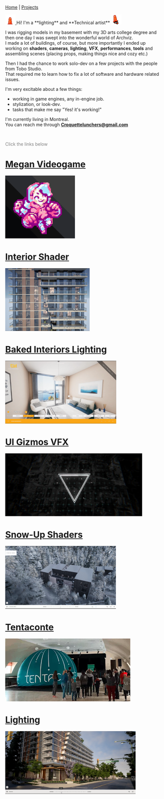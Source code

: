[Home](index.md) | [Projects](Projects.md) 


<!-- 
<nav>
  <a href="/">Home</a>
  <a href="/About">About</a>
  <a href="/Projects">Projects</a>
</nav>
-->

<a href="Projects">
    <img src="Projects/Megan/TraffiConeHidden.png" alt="" style="height: 32px; width: auto">
  </a> Hi! I'm a **lighting** and **Technical artist**
<a href="Projects">
    <img src="Projects/Megan/TraffiConeJump.png" alt="" style="height: 32px; width: auto">
  </a>
    
<br/>

I was rigging models in my basement with my 3D arts college degree and then one day I was swept into the wonderful world of Archviz.  
I made a lot of buildings, of course, but more importantly I ended up working on **shaders**, **cameras**, **lighting**, **VFX**, **performances**, **tools** and assembling scenes (placing props, making things nice and cozy etc.)  

Then I had the chance to work solo-dev on a few projects with the people from Tobo Studio.  
That required me to learn how to fix a lot of software and hardware related issues.  


<!-- 
Then I had the chance to work solo-dev on a few projects with the people from Tobo Studio.  
That required me to learn how to fix a lot of software and hardware related issues like:
- preventing laptops from overheating,  
- building apps for VR,  
- compensating for fisheye lens chromatic aberation,  
- Windows 11,  
- My favorite: Finding out an external USB numpad is sending alphanumerical signals.  
-->
I'm very excitable about a few things:  
- working in game engines, any in-engine job.  
- stylization, or look-dev.   
- tasks that make me say "Yes! it's working!"

I'm currently living in Montreal.   
You can reach me through **Croquettelunchers@gmail.com**   

<br/>

<span style="color: gray;">Click the links below</span>

<div style="display: flex-wrap: wrap;gap: 10px;">
  <a href="Megan"><h1>Megan Videogame</h1>
  <a href="Megan">
    <img src="Projects/Megan/PocketMegBigCrop.PNG" alt="Megan video game project" style="height: 200px; width: auto">
  </a>
  <a href="FakeInteriors">
    <a href="FakeInteriors"><h1>Interior Shader</h1>
    <img src="Projects/InteriorShader/InteriorsShader4.jpg" alt="Image 3" style="height: 200px; width: auto">
  </a>
  <a href="Interiors">
    <a href="Interiors"><h1>Baked Interiors Lighting</h1>
    <img src="Projects/Interiors/Interior1.png" alt="Image 2" style="height: 200px; width: auto">
  </a>
  <a href="VFX">
    <a href="VFX"><h1>UI Gizmos VFX</h1>
    <img src="Projects/VFX/UIReticle2.jpg" alt="Image 3" style="height: 200px; width: auto">
  </a>
  <a href="Tremblant">
    <a href="Tremblant"><h1>Snow-Up Shaders</h1>
    <img src="Projects/Tremblant/Tremblant.PNG" alt="Image 3" style="height: 200px; width: auto">
  </a>
  <a href="Tentaconte">
    <a href="Tentaconte"><h1>Tentaconte</h1>
    <img src="Projects/TheTentaconte/TentacontePhoto.webp" alt="Image 3" style="height: 200px; width: auto">
  </a>
  <a href="Lighting">
    <a href="Lighting"><h1>Lighting</h1>
    <img src="Projects/InteriorShader/Lighting.PNG" alt="Image 3" style="height: 200px; width: auto">
  </a>
</div>
